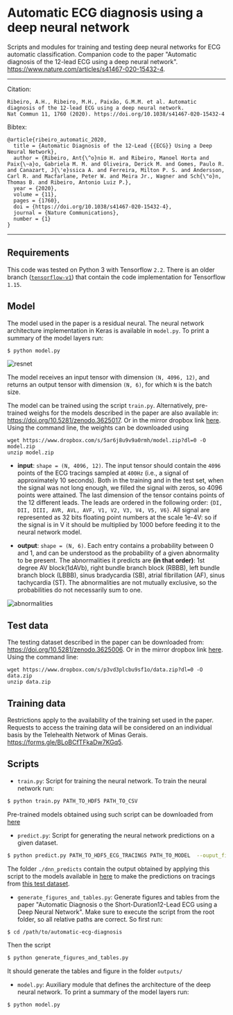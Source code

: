 # Automatic ECG diagnosis using a deep neural network
Scripts and modules for training and testing deep neural networks for ECG automatic classification.
Companion code to the paper "Automatic diagnosis of the 12-lead ECG using a deep neural network".
 https://www.nature.com/articles/s41467-020-15432-4.

--------

Citation:
```
Ribeiro, A.H., Ribeiro, M.H., Paixão, G.M.M. et al. Automatic diagnosis of the 12-lead ECG using a deep neural network.
Nat Commun 11, 1760 (2020). https://doi.org/10.1038/s41467-020-15432-4
```

Bibtex:
```
@article{ribeiro_automatic_2020,
  title = {Automatic Diagnosis of the 12-Lead {{ECG}} Using a Deep Neural Network},
  author = {Ribeiro, Ant{\^o}nio H. and Ribeiro, Manoel Horta and Paix{\~a}o, Gabriela M. M. and Oliveira, Derick M. and Gomes, Paulo R. and Canazart, J{\'e}ssica A. and Ferreira, Milton P. S. and Andersson, Carl R. and Macfarlane, Peter W. and Meira Jr., Wagner and Sch{\"o}n, Thomas B. and Ribeiro, Antonio Luiz P.},
  year = {2020},
  volume = {11},
  pages = {1760},
  doi = {https://doi.org/10.1038/s41467-020-15432-4},
  journal = {Nature Communications},
  number = {1}
}
```
-----

## Requirements

This code was tested on Python 3 with Tensorflow `2.2`. There is an older branch ([`tensorflow-v1`](https://github.com/antonior92/automatic-ecg-diagnosis/tree/tensorflow-v1)) that 
contain the code implementation for Tensorflow `1.15`.

## Model

The model used in the paper is a residual neural. The neural network architecture implementation in Keras is available in ``model.py``. To print a summary of the model layers run:
```bash
$ python model.py
```

![resnet](https://media.springernature.com/full/springer-static/image/art%3A10.1038%2Fs41467-020-15432-4/MediaObjects/41467_2020_15432_Fig3_HTML.png?as=webp)

The model receives an input tensor with dimension `(N, 4096, 12)`, and returns an output tensor with dimension `(N, 6)`,
for which `N` is the batch size.

The model can be trained using the script `train.py`. Alternatively,
pre-trained weighs for the models described in the paper are also 
available in: https://doi.org/10.5281/zenodo.3625017. Or in the mirror dropbox 
link [here](https://www.dropbox.com/s/5ar6j8u9v9a0rmh/model.zip?dl=0).  
Using the command line, the weights can be downloaded using
```
wget https://www.dropbox.com/s/5ar6j8u9v9a0rmh/model.zip?dl=0 -O model.zip
unzip model.zip
```

- **input**: `shape = (N, 4096, 12)`. The input tensor should contain the  `4096` points of the ECG tracings
sampled at `400Hz` (i.e., a signal of approximately 10 seconds). Both in the training and in the test set, when the
signal was not long enough, we filled the signal with zeros, so 4096 points were attained. The last dimension of the 
tensor contains points of the 12 different leads. The leads are ordered in the following order: 
`{DI, DII, DIII, AVR, AVL, AVF, V1, V2, V3, V4, V5, V6}`. All signal are represented as
32 bits floating point numbers at the scale 1e-4V: so if the signal is in V it should be multiplied by 
1000 before feeding it to the neural network model. 


- **output**: `shape = (N, 6)`. Each entry contains a probability between 0 and 1, and can be understood as the
probability of a given abnormality to be present. The abnormalities it predicts are  **(in that order)**: 1st degree AV block(1dAVb),
 right bundle branch block (RBBB), left bundle branch block (LBBB), sinus bradycardia (SB), atrial fibrillation (AF),
sinus tachycardia (ST).  The abnormalities are not mutually exclusive, so the probabilities do not necessarily
sum to one. 

![abnormalities](https://media.springernature.com/full/springer-static/image/art%3A10.1038%2Fs41467-020-15432-4/MediaObjects/41467_2020_15432_Fig1_HTML.png?as=webp)

## Test data

The testing dataset described in the paper can be downloaded from:
https://doi.org/10.5281/zenodo.3625006. Or in the mirror
dropbox link [here](https://www.dropbox.com/s/p3vd3plcbu9sf1o/data.zip?dl=0). 
Using the command line:
```
wget https://www.dropbox.com/s/p3vd3plcbu9sf1o/data.zip?dl=0 -O data.zip
unzip data.zip
```


## Training data

Restrictions apply to the availability of the training set used in the paper. Requests to access the training data will
be considered on an individual basis by the Telehealth Network of Minas Gerais.
https://forms.gle/BLoBCfTFkaDw7KGq5.


## Scripts

- ``train.py``: Script for training the neural network. To train the neural network run: 
```bash
$ python train.py PATH_TO_HDF5 PATH_TO_CSV
```
Pre-trained models obtained using such script can be downloaded from [here](https://doi.org/10.5281/zenodo.3625017)


- ``predict.py``: Script for generating the neural network predictions on a given dataset.
```bash
$ python predict.py PATH_TO_HDF5_ECG_TRACINGS PATH_TO_MODEL  --ouput_file PATH_TO_OUTPUT_FILE 
```
The folder `./dnn_predicts` contain the output obtained by applying this script to the models available in
[here](https://doi.org/10.5281/zenodo.3625017) to make the predictions on tracings from 
[this test dataset](https://doi.org/10.5281/zenodo.3625006).


- ``generate_figures_and_tables.py``: Generate figures and tables from the paper "Automatic Diagnosis o
the Short-Duration12-Lead ECG using a Deep Neural Network". Make sure to execute the script from the root folder,
so all relative paths are correct. So first run:
```
$ cd /path/to/automatic-ecg-diagnosis
```
Then the script
 ```bash
$ python generate_figures_and_tables.py
```
It should generate the tables and figure in the folder `outputs/`

- ``model.py``: Auxiliary module that defines the architecture of the deep neural network.
To print a summary of the model  layers run:
```bash
$ python model.py
```
